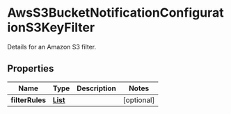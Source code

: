 

# AwsS3BucketNotificationConfigurationS3KeyFilter

Details for an Amazon S3 filter.

## Properties

| Name | Type | Description | Notes |
|------------ | ------------- | ------------- | -------------|
|**filterRules** | [**List**](List.md) |  |  [optional] |



